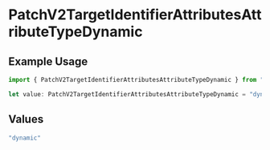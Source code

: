 # PatchV2TargetIdentifierAttributesAttributeTypeDynamic

## Example Usage

```typescript
import { PatchV2TargetIdentifierAttributesAttributeTypeDynamic } from "attio-js/models/operations/patchv2targetidentifierattributesattribute.js";

let value: PatchV2TargetIdentifierAttributesAttributeTypeDynamic = "dynamic";
```

## Values

```typescript
"dynamic"
```